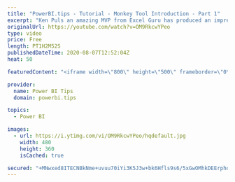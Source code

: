 ```yaml
---
title: "PowerBI.tips - Tutorial - Monkey Tool Introduction - Part 1"
excerpt: "Ken Puls an amazing MVP from Excel Guru has produced an impressive tool, Monkey Tools.  This tool is an Excel Add-in that aids business users to work quickly building Data Models.  Come join us to learn about how this tool can help you in your daily work flow.  Follow Ken  Blog: https://xlguru.ca/blog"
originalUrl: https://youtube.com/watch?v=OM9RkcwYPeo
type: video
price: Free
length: PT1H2M52S
publishedDateTime: 2020-08-07T12:52:04Z
heat: 50

featuredContent: "<iframe width=\"800\" height=\"500\" frameborder=\"0\" src=\"https://www.youtube.com/embed/OM9RkcwYPeo\" allow=\"accelerometer; autoplay; encrypted-media; gyroscope; picture-in-picture\" allowfullscreen></iframe>"

provider:
  name: Power BI Tips
  domain: powerbi.tips

topics:
  - Power BI

images:
  - url: https://i.ytimg.com/vi/OM9RkcwYPeo/hqdefault.jpg
    width: 480
    height: 360
    isCached: true

secured: "+MNwxed8ITECNBkNme+uvuu70iYi3K5J3w+bk6Hfls9s6/5xGwOMhkDEErphonOoxBfAS+LhcSqqwKOYCiE1EWZTi/aZawJ8WOFdJOYhA6Rlmu9T9DHVYQ02ODs1TcylpnGTlaxwEa2RRryyGUr0CUxDKvBB7buAfNrojpCvdyauwEEPqNBZ/Jsr4TcR/uVJ1mdLYzS6s2N3dtabOWjROHCnxTHNiC1JoJasEcyPxjjLUhMYd4tpniolOWh85Ktx8NkaE+ZQAq1yqR6i8DmoiazB1Je+cN60c7qEhW3ORMQgaE3A0x62Mbs8wS//LWoqpfnk8HkVWj3yjjxuA3TblLeW4BQ6IF3FtGmaVa0UixiNU/DA9LBPIdRcG6GbC+4tmZR+D1x14coAnrLPTXaG78mgS7wWkajSdD6Ue0O+kGE=;6AlbZE/l68i0/fVFMIXXcQ=="
---
```


